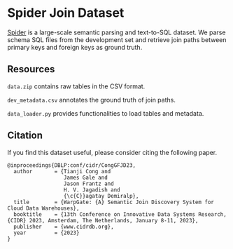 # Spider Join Dataset

[Spider](https://yale-lily.github.io/spider) is a large-scale semantic parsing and text-to-SQL dataset. We parse schema SQL files from the development set and retrieve join paths between primary keys and foreign keys as ground truth.

## Resources
`data.zip` contains raw tables in the CSV format.

`dev_metadata.csv` annotates the ground truth of join paths.

`data_loader.py` provides functionalities to load tables and metadata.

## Citation
If you find this dataset useful, please consider citing the following paper.

```
@inproceedings{DBLP:conf/cidr/CongGFJD23,
  author       = {Tianji Cong and
                  James Gale and
                  Jason Frantz and
                  H. V. Jagadish and
                  {\c{C}}agatay Demiralp},
  title        = {WarpGate: {A} Semantic Join Discovery System for Cloud Data Warehouses},
  booktitle    = {13th Conference on Innovative Data Systems Research, {CIDR} 2023, Amsterdam, The Netherlands, January 8-11, 2023},
  publisher    = {www.cidrdb.org},
  year         = {2023}
}
```
